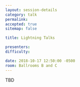 ```yaml
---
layout: session-details
category: talk
permalink:
accepted: true
sitemap: false

title: Lightning Talks

presenters:
difficulty:

date: 2018-10-17 12:50:00 -0500
room: Ballrooms B and C
---
```

TBD

